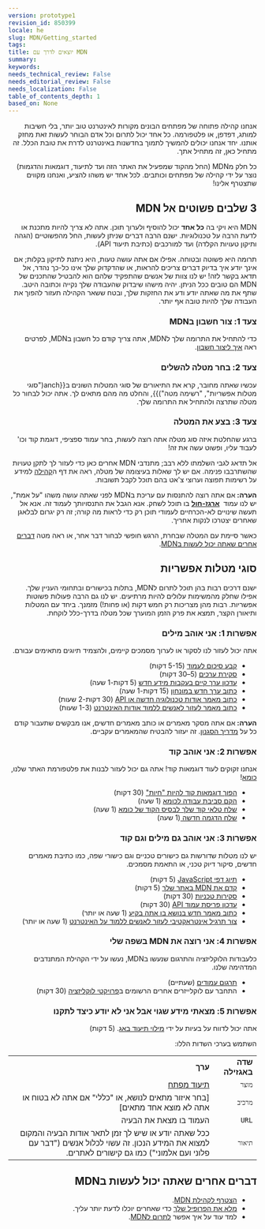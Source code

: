 ```yaml
---
version: prototype1
revision_id: 850399
locale: he
slug: MDN/Getting_started
tags: 
title: יוצאים לדרך עם MDN
summary: 
keywords: 
needs_technical_review: False
needs_editorial_review: False
needs_localization: False
table_of_contents_depth: 1
based_on: None
---
```

<p id="What_is_MDN.3F" style="direction: rtl;">אנחנו קהילה פתוחה של מפתחים הבונים מקורות לאינטרנט טוב יותר, בלי חשיבות למותג, דפדפן, או פלטפורמה. כל אחד יכול לתרום וכל אדם הבוחר לעשות זאת מחזק אותנו. יחד אנחנו יכולים להמשיך לתמוך בחדשנות באינטרנט לדרת את טובת הכלל. זה מתחיל כאן, זה מתחיל אתך.</p>

<p style="direction: rtl;">כל חלק מMDN (החל מהקוד שמפעיל את האתר הזה ועד לתיעוד, דוגמאות והדגמות) נוצר על ידי קהילה של מפתחים וכותבים. לכל אחד יש משהו להציע, ואנחנו מקווים שתצטרף אלינו!</p>

<h2 id="3_שלבים_פשוטים_אל_MDN" style="direction: rtl;"><span>3 שלבים פשוטים אל MDN</span></h2>

<p style="direction: rtl;"><span class="seoSummary">MDN היא ויקי בה <strong>כל אחד</strong>&nbsp;יכול להוסיף ולערוך תוכן. אתה לא צריך להיות מתכנת או לדעת הרבה על טכנולוגיות. ישנם הרבה דברים שניתן לעשות, החל מהפשוטיים (הגהה ותיקון טעויות הקלדה) ועד למורכבים (כתיבת תיעוד API).</span></p>

<p style="direction: rtl;">תרומה היא פשוטה ובטוחה. אפילו אם אתה עושה טעות, היא ניתנת&nbsp;לתיקון&nbsp;בקלות; אם אינך יודע איך בדיוק דברים צריכים להראות, או שהדקדוק שלך אינו כל-כך נהדר, אל תדאג בקשר לזה! יש לנו צוות של אנשים שהתפקיד שלהם הוא להבטיל שהתכנים&nbsp;של MDN הם טובים ככל הניתן. יהיה מישהו שיבדוק שהעבודה שלך נקייה וכתובה היטב. שתף את מה שאתה יודע ודע את החזקות שלך, ובטח ששאר הקהילה תעזור להפוך את העבודה שלך להיות טובה אף יותר.</p>

<h3 id="צעד_1_צור_חשבון_בMDN" style="direction: rtl;">צעד 1: צור חשבון בMDN</h3>

<p style="direction: rtl;">כדי להתחיל את התרומה שלך לMDN, אתה צריך קודם כל חשבון בMDN, לפרטים ראה&nbsp;<a href="/en-US/docs/MDN/Contribute/Howto/Create_an_MDN_account">איך ליצור חשבון</a>.</p>

<h3 id="צעד_2_בחר_מטלה_להשלים" style="direction: rtl;">צעד 2: בחר מטלה&nbsp;להשלים</h3>

<p style="direction: rtl;">עכשיו שאתה מחובר, קרא את התיאורים של סוגי המטלות השונים&nbsp;ב{{anch("סוגי מטלות אפשריות", "רשימה מטה")}}, והחלט מה מהם מתאים לך.&nbsp;אתה יכול לבחור כל מטלה שתרצה ולהתחיל את התרומה שלך.</p>

<h3 id="צעד_3_בצע_את_המטלה" style="direction: rtl;">צעד 3: בצע את המטלה</h3>

<p style="direction: rtl;">ברגע שהחלטת איזה סוג מטלה אתה רוצה לעשות, בחר עמוד ספציפי, דוגמת קוד&nbsp;וכו' לעבוד עליו, ופשוט עשה את זה!</p>

<p style="direction: rtl;">אל תדאג לגבי השלמתו ללא רבב; מתנדבי MDN אחרים כאן כדי לעזור לך לתקן טעויות שהשתרבבו פנימה. אם יש לך שאלות בעיצומה של מטלה, ראה את דף ה<a href="/en-US/docs/MDN/Community">קהילה</a>&nbsp;למידע על רשימות תפוצה וערוצי צ'אט בהם תוכל לקבל תשובות.</p>

<div class="note">
<p style="direction: rtl;"><strong>הערה:&nbsp;</strong>אם אתה רוצה להתנסות עם עריכת בMDN לפני שאתה עושה משהו "על אמת", יש לנו עמוד&nbsp;&nbsp;<strong><a href="/en-US/docs/Sandbox">ארגז-חול</a></strong>&nbsp;בו תוכל לשחק. אנא&nbsp;הגבל את התנסויותך לעמוד זה. אנא אל תעשה שינויים לא-הכרחיים לעמודי תוכן רק כדי לראות מה קורה; זה רק יגרום לבלאגן שאחרים יצטרכו לנקות אחריך.</p>
</div>

<p style="direction: rtl;">כאשר סיימת עם המטלה שבחרת, הרגש חופשי לבחור דבר אחר, או ראה מטה&nbsp;<a href="#Other_things_you_can_do_on_MDN">דברים אחרים שאתה יכול לעשות בMDN</a>.</p>

<h2 id="סוגי_מטלות_אפשריות" style="direction: rtl;">סוגי מטלות אפשריות</h2>

<p style="direction: rtl;">ישנם דרכים רבות בהן תוכל לתרום לMDN, בתלות בכישורים&nbsp;ובתחומי העניין שלך. אפילו שחלק מהמשימות עלולים להיות מרתיעים. יש לנו&nbsp;גם הרבה פעולות פשוטות אפשריות. רבות מהן מצריכות רק חמש דקות (או פחות!) מזמנך. ביחד עם המטלות ותיאורן הקצר, תמצא את פרק הזמן המוערך שכל מטלה בדרך-כלל לוקחת.</p>

<h3 id="אפשרות_1_אני_אוהב_מילים" style="direction: rtl;">אפשרות 1: אני אוהב מילים</h3>

<p style="direction: rtl;">אתה יכול לעזור לנו לסקור או לערוך מסמכים קיימים, ולהצמיד תיוגים מתאימים עבורם.</p>

<ul dir="rtl">
 <li style="direction: rtl;"><a href="/en-US/docs/MDN/Contribute/Howto/Set_the_summary_for_a_page">קבע סיכום לעמוד</a>&nbsp;(5-15 דקות)</li>
 <li><a href="/en-US/docs/MDN/Contribute/Howto/Do_an_editorial_review">סקירת ערכים</a>&nbsp;(5–30 דקות)</li>
 <li><a href="/en-US/docs/MDN/User_guide/Writing#Editing_an_existing_page">עדכון ערך קיים בעקבות מידע חדש</a>&nbsp;(5 דקות-1 שעה)</li>
 <li><a href="/en-US/docs/Project:MDN/Contributing/How_to/Write_a_new_entry_in_the_Glossary">כתוב ערך חדש במונחון</a>&nbsp;(15 דקות-1 שעה)</li>
 <li><a href="/en-US/docs/MDN/User_guide/Writing#Adding_a_new_page">כתוב מאמר אודות טכנולוגיה חדשה או API</a>&nbsp;(30&nbsp;דקות-2 שעות)</li>
 <li><a href="/en-US/docs/Project:MDN/Contributing/How_to/Write_an_article_to_help_learning_the_web">כתוב מאמר לעזור לאנשים ללמוד אודות האינטרנט</a>&nbsp;(1-3 שעות)</li>
</ul>

<div class="note" style="direction: rtl;"><strong>הערה:&nbsp;</strong>אם אתה מסקר מאמרים או כותב מאמרים חדשים, אנו מבקשים שתעבור קודם כל על&nbsp;<a href="/en-US/docs/MDN/Contribute/Content/Style_guide">מדריך הסגנון</a>. זה יעזור להבטיח שהמאמרים עקביים.</div>

<h3 id="אפשרות_2_אני_אוהב_קוד" style="direction: rtl;">אפשרות 2: אני אוהב קוד</h3>

<p style="direction: rtl;">אנחנו זקוקים לעוד דוגמאות קוד! אתה גם יכול לעזור לבנות את פלטפורמת האתר שלנו, <a href="https://developer.mozilla.org/en-US/docs/Project:MDN/Kuma">כומא</a>!</p>

<ul dir="rtl">
 <li><a href="/en-US/docs/MDN/Contribute/Howto/Convert_code_samples_to_be_live">הפוך דוגמאות קוד להיות "חיות"</a>&nbsp;(30 דקות)</li>
 <li><a href="http://kuma.readthedocs.org/en/latest/installation.html">הקם סביבת עבודה לכומא</a>&nbsp;(1 שעה)</li>
 <li><a href="https://github.com/mozilla/kuma#readme">שלח טלאי קוד שלך לבסיס הקוד של כומא</a>&nbsp;(1 שעה)</li>
 <li><a href="https://developer.mozilla.org/en-US/demos/submit">שלח הדגמה חדשה&nbsp;</a>(1 שעה)</li>
</ul>

<h3 id="אפשרות_3_אני_אוהב_גם_מילים_וגם_קוד" style="direction: rtl;">אפשרות 3: אני אוהב גם מילים וגם קוד</h3>

<p style="direction: rtl;">יש לנו מטלות שדורשות גם כישורים טכניים וגם כישורי שפה, כמו כתיבת מאמרים חדשים, סיקור דיוק טכני, או התאמת מסמכים.</p>

<ul dir="rtl">
 <li><a href="/en-US/docs/MDN/Contribute/Howto/Tag_JavaScript_pages">תיוג דפי JavaScript</a>&nbsp;(5 דקות)</li>
 <li><a href="/en-US/docs/MDN/Promote">קדם את MDN באתר שלך</a>&nbsp;(5 דקות)</li>
 <li><a href="/en-US/docs/MDN/Contribute/Howto/Do_a_technical_review">סקירות&nbsp;טכניות</a>&nbsp;(30 דקות)</li>
 <li><a href="/en-US/docs/MDN/Contribute/Howto/Update_API_page_layout">עדכון פריסת עמוד API</a>&nbsp;(30 דקות)</li>
 <li><a href="/en-US/docs/MDN/Contribute/Creating_and_editing_pages#Creating_a_new_page">כתוב מאמר חדש בנושא בו אתה בקיע</a>&nbsp;(1 שעה או יותר)</li>
 <li><a href="/en-US/docs/MDN/Contribute/Howto/Create_an_interactive_exercise_to_help_learning_the_web">צור תרגיל אינטראקטיבי לעזור לאנשים ללמוד על האינטרנט</a>&nbsp;(1 שעה או יותר)</li>
</ul>

<h3 id="אפשרות_4_אני_רוצה_את_MDN_בשפה_שלי" style="direction: rtl;">אפשרות 4: אני רוצה את MDN בשפה שלי</h3>

<p style="direction: rtl;">כלעבודות&nbsp;הלוקליזציה והתרגום שנעשו בMDN, נעשו על ידי הקהילת&nbsp;המתנדבים המדהימה שלנו.</p>

<ul dir="rtl">
 <li><a href="/en-US/docs/MDN/Contribute/Localize/Translating_pages">תרגום עמודים</a>&nbsp;(שעתיים)</li>
 <li>התחבר עם לוקלייזרים&nbsp;אחרים הרשומים ב<a href="/en-US/docs/MDN/Contribute/Localize/Localization_projects">פרויקטי לוקליזציה</a>&nbsp;(30 דקות)</li>
</ul>

<h3 id="אפשרות_5_מצאתי_מידע_שגוי_אבל_אני_לא_יודע_כיצד_לתקנו" style="direction: rtl;">אפשרות 5: מצאתי מידע שגוי אבל אני לא יודע כיצד לתקנו</h3>

<p style="direction: rtl;">אתה יכול לדווח על בעיות על ידי&nbsp;<a class="external" href="https://bugzilla.mozilla.org/enter_bug.cgi?product=Mozilla%20Developer%20Network">מילוי תיעוד באג</a>. (5 דקות)</p>

<p style="direction: rtl;">השתמש בערכי השדות הללו:</p>

<table class="standard-table" dir="rtl">
 <tbody dir="rtl">
  <tr>
   <td><strong>שדה באגזילה</strong></td>
   <td><strong>ערך</strong></td>
  </tr>
  <tr>
   <td><code>מוצר</code></td>
   <td><a href="https://bugzilla.mozilla.org/enter_bug.cgi?product=Developer+Documentation">תיעוד מפתח</a></td>
  </tr>
  <tr>
   <td><code>מרכיב</code></td>
   <td>[בחר איזור מתאים לנושא, או "כללי" אם אתה לא בטוח או אתה לא מוצא אחד מתאים]</td>
  </tr>
  <tr>
   <td><code>URL</code></td>
   <td>העמוד בו מצאת את הבעיה</td>
  </tr>
  <tr>
   <td><code>תיאור</code></td>
   <td>ככל שאתה יודע או שיש לך זמן לתאר אודות הבעיה והמקום למצוא את המידע הנכון. זה עשוי לכלול אנשים ("דבר עם פלוני ועם אלמוני") כמו גם קישורים לאתרים.</td>
  </tr>
 </tbody>
</table>

<h2 id="דברים_אחרים_שאתה_יכול_לעשות_בMDN" style="direction: rtl;">דברים אחרים שאתה יכול לעשות בMDN</h2>

<ul dir="rtl">
 <li><a href="/en-US/docs/Project:Community">הצטרף לקהילת MDN</a>.</li>
 <li><a href="/en-US/profile">מלא את הפרופיל שלך</a>&nbsp;כדי שאחרים יוכלו לדעת יותר עליך.</li>
 <li>למד עוד על איך אפשר&nbsp;<a href="/en-US/docs/MDN/Contribute">לתרום לMDN</a>.</li>
</ul>

